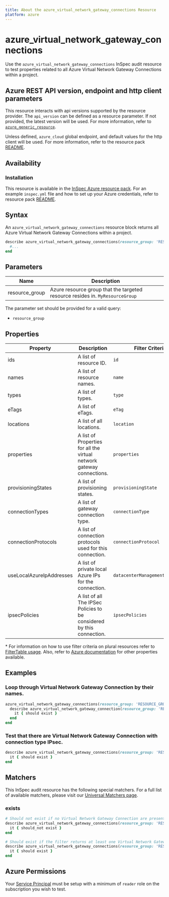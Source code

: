 ```yaml
---
title: About the azure_virtual_network_gateway_connections Resource
platform: azure
---
```


# azure_virtual_network_gateway_connections

Use the `azure_virtual_network_gateway_connections` InSpec audit resource to test properties related to all Azure Virtual Network Gateway Connections within a project.

## Azure REST API version, endpoint and http client parameters

This resource interacts with api versions supported by the resource provider.
The `api_version` can be defined as a resource parameter.
If not provided, the latest version will be used.
For more information, refer to [`azure_generic_resource`](azure_generic_resource.md).

Unless defined, `azure_cloud` global endpoint, and default values for the http client will be used.
For more information, refer to the resource pack [README](../../README.md).

## Availability

### Installation

This resource is available in the [InSpec Azure resource pack](https://github.com/inspec/inspec-azure).
For an example `inspec.yml` file and how to set up your Azure credentials, refer to resource pack [README](../../README.md#Service-Principal).

## Syntax

An `azure_virtual_network_gateway_connections` resource block returns all Azure Virtual Network Gateway Connections within a project.

```ruby
describe azure_virtual_network_gateway_connections(resource_group: 'RESOURCE_GROUP') do
  #...
end
```

## Parameters
| Name           | Description                                                                      |
|----------------|----------------------------------------------------------------------------------|
| resource_group | Azure resource group that the targeted resource resides in. `MyResourceGroup`    |

The parameter set should be provided for a valid query:
- `resource_group`

## Properties

|Property                        | Description                                                            | Filter Criteria<superscript>*</superscript> |
|--------------------------------|------------------------------------------------------------------------|------------------|
| ids                            | A list of resource ID.                                                 | `id`             |
| names                          | A list of resource names.                                              | `name`           |
| types                          | A list of types.                                                       | `type`           |
| eTags                          | A list of eTags.                                                       | `eTag`           |
| locations                      | A list of all locations.                                               | `location`       |
| properties                     | A list of Properties for all the virtual network gateway connections.  | `properties`     |
| provisioningStates             | A list of provisioning states.                                         | `provisioningState`|
| connectionTypes                | A list of gateway connection type.                                     | `connectionType`|
| connectionProtocols            | A list of connection protocols used for this connection.               | `connectionProtocol`|
| useLocalAzureIpAddresses       | A list of private local Azure IPs for the connection.                  | `datacenterManagementServerName`|
| ipsecPolicies                  | A list of all The IPSec Policies to be considered by this connection.  | `ipsecPolicies`  |                               | `description`    |

<superscript>*</superscript> For information on how to use filter criteria on plural resources refer to [FilterTable usage](https://github.com/inspec/inspec/blob/master/dev-docs/filtertable-usage.md).
Also, refer to [Azure documentation](https://docs.microsoft.com/en-us/rest/api/network-gateway/virtual-network-gateway-connections/list) for other properties available.

## Examples

### Loop through Virtual Network Gateway Connection by their names.

```ruby
azure_virtual_network_gateway_connections(resource_group: 'RESOURCE_GROUP').names.each do |name|
  describe azure_virtual_network_gateway_connection(resource_group: 'RESOURCE_GROUP', name: name) do
    it { should exist }
  end
end
```
### Test that there are Virtual Network Gateway Connection with connection type IPsec.

```ruby
describe azure_virtual_network_gateway_connections(resource_group: 'RESOURCE_GROUP').where(connectionType: 'VPN_CONNECTION_TYPE') do
  it { should exist }
end
```

## Matchers

This InSpec audit resource has the following special matchers. For a full list of available matchers, please visit our [Universal Matchers page](https://www.inspec.io/docs/reference/matchers/).

### exists

```ruby
# Should not exist if no Virtual Network Gateway Connection are present in the project and in the resource group
describe azure_virtual_network_gateway_connections(resource_group: 'RESOURCE_GROUP') do
  it { should_not exist }
end

# Should exist if the filter returns at least one Virtual Network Gateway Connection in the project and in the resource group
describe azure_virtual_network_gateway_connections(resource_group: 'RESOURCE_GROUP') do
  it { should exist }
end
```
## Azure Permissions

Your [Service Principal](https://docs.microsoft.com/en-us/azure/azure-resource-manager/resource-group-create-service-principal-portal) must be setup with a minimum of `reader` role on the subscription you wish to test.